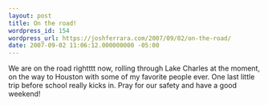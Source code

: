 ```yaml
---
layout: post
title: On the road!
wordpress_id: 154
wordpress_url: https://joshferrara.com/2007/09/02/on-the-road/
date: 2007-09-02 11:06:12.000000000 -05:00
---
```

We are on the road rightttt now, rolling through Lake Charles at the moment, on the way to Houston with some of my favorite people ever. One last little trip before school really kicks in. Pray for our safety and have a good weekend!

